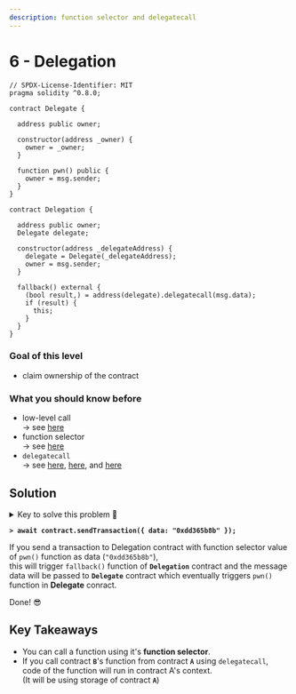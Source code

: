 ```yaml
---
description: function selector and delegatecall
---
```


# 6 - Delegation

```solidity
// SPDX-License-Identifier: MIT
pragma solidity ^0.8.0;

contract Delegate {

  address public owner;

  constructor(address _owner) {
    owner = _owner;
  }

  function pwn() public {
    owner = msg.sender;
  }
}

contract Delegation {

  address public owner;
  Delegate delegate;

  constructor(address _delegateAddress) {
    delegate = Delegate(_delegateAddress);
    owner = msg.sender;
  }

  fallback() external {
    (bool result,) = address(delegate).delegatecall(msg.data);
    if (result) {
      this;
    }
  }
}
```

### Goal of this level

* claim ownership of the contract

### What you should know before

* low-level call\
  \-> see [here](https://www.youtube.com/watch?v=xIAs2S9aCKo)
* function selector\
  \-> see [here](https://www.youtube.com/watch?v=Mn4e4w8h6n8)
* `delegatecall`\
  \-> see [here](https://www.youtube.com/watch?v=uawCDnxFJ-0), [here](https://youtu.be/bqn-HzRclps), and [here](https://youtu.be/bqn-HzRclps)

## Solution

<details>

<summary>Key to solve this problem 🔑</summary>

Trigger `fallback()` function in `Delegation` contract and run the code of `pwn()`  in the context of `Delegation` contract.

Function selector value of `pwn()` is `"0xdd365b8b"`.

</details>

<pre class="language-javascript"><code class="lang-javascript"><strong>> await contract.sendTransaction({ data: "0xdd365b8b" });
</strong></code></pre>

If you send a transaction to Delegation contract with function selector value of `pwn()` function as data (`"0xdd365b8b"`), \
this will trigger `fallback()` function of **`Delegation`** contract and the message data will be passed to **`Delegate`** contract which eventually triggers `pwn()` function in **Delegate** conract.

Done! 😎

## Key Takeaways

* You can call a function using it's **function selector**.
* If you call contract **`B`**'s function from contract **`A`** using `delegatecall`,\
  code of the function will run in contract A's context.\
  (It will be using storage of contract **`A`**)

